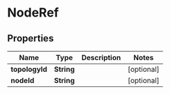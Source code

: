 
# NodeRef

## Properties
Name | Type | Description | Notes
------------ | ------------- | ------------- | -------------
**topologyId** | **String** |  |  [optional]
**nodeId** | **String** |  |  [optional]



